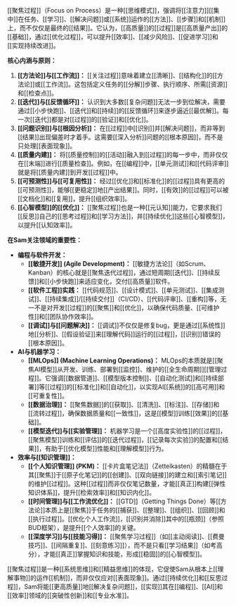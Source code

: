 [[聚焦过程]]（Focus on Process）是一种[[思维模式]]，强调将[[注意力]][[集中]]在任务、[[学习]]、[[解决问题]]或[[系统]]运作的[[方法]]、[[步骤]]和[[机制]]上，而不仅仅是最终的[[结果]]。它认为，[[高质量]]的[[过程]]是[[高质量产出]]的[[基础]]，通过[[优化过程]]，可以提升[[效率]]、[[减少风险]]、[[促进学习]]和[[实现持续改进]]。

**核心内涵与原则：**

1.  **[[方法论]]与[[工作流]]：** [[关注过程]]意味着建立[[清晰]]、[[结构化]]的[[方法论]]或[[工作流]]。这包括定义任务的[[分解]]步骤、执行顺序、所需[[资源]]和[[检查点]]。
2.  **[[迭代]]与[[反馈循环]]：** 认识到大多数[[复杂问题]]无法一步到位解决，需要通过[[小步快跑]]、[[迭代]]和[[持续]]的[[反馈循环]]来逐步逼近[[最优解]]。每一次[[迭代]]都是对[[过程]]的[[验证]]和[[优化]]。
3.  **[[问题识别]]与[[根因分析]]：** 在[[过程]]中[[识别]]并[[解决问题]]，而非等到[[结果]]出现偏差时才着手。这需要[[深入分析]]问题的[[根本原因]]，而不是只处理[[表面现象]]。
4.  **[[质量内建]]：** 将[[质量控制]]的[[活动]]融入到[[过程]]的每一步中，而非仅仅在[[末端]]进行[[质量检查]]。例如，在[[编程]]中，[[单元测试]]和[[代码评审]]就是将[[质量内建]]到开发[[过程]]中。
5.  **[[可预测性]]与[[可复用性]]：** 经过[[优化]]和[[标准化]]的[[过程]]具有更高的[[可预测性]]，能够[[更稳定]]地[[产出结果]]。同时，[[有效]]的[[过程]]可以被[[文档化]]和[[复用]]，提升[[组织效率]]。
6.  **[[心智模型]]的[[优化]]：** [[聚焦过程]]也是一种[[元认知]]能力，它要求我们[[反思]]自己的[[思考过程]]和[[学习方法]]，并[[持续优化]]这些[[心智模型]]，以提升[[认知效率]]。

**在Sam关注领域的重要性：**

*   **编程与软件开发：**
    *   **[[敏捷开发]] (Agile Development)：** [[敏捷方法论]]（如Scrum、Kanban）的核心就是[[聚焦迭代过程]]，通过短周期[[迭代]]、[[持续反馈]]和[[小步快跑]]来适应变化，交付[[高质量]]软件。
    *   **[[软件工程]]实践：** [[代码规范]]、[[设计模式]]、[[单元测试]]、[[集成测试]]、[[持续集成]]/[[持续交付]]（CI/CD）、[[代码评审]]、[[重构]]等，无一不是对开发[[过程]]的[[聚焦]]和[[优化]]，以确保代码质量、[[可维护性]]和[[团队协作效率]]。
    *   **[[调试]]与[[问题解决]]：** [[调试]]不仅仅是修复bug，更是通过[[系统性]]地[[分析]]、[[假设验证]]来[[理解代码]]运行的[[过程]]，[[识别]]错误的[[根本原因]]。
*   **AI与机器学习：**
    *   **[[MLOps]] (Machine Learning Operations)：** MLOps的本质就是[[聚焦AI模型]]从开发、训练、部署到[[监控]]、维护的[[全生命周期]][[管理过程]]。它强调[[数据管道]]、[[模型版本控制]]、[[自动化测试]]和[[持续部署]]等[[过程]]的[[标准化]]和[[自动化]]，以实现AI[[系统]]的[[高可用]]和[[可重复性]]。
    *   **[[数据治理]]：** [[聚焦数据]]的[[获取]]、[[清洗]]、[[标注]]、[[存储]]和[[流转过程]]，确保数据质量和[[一致性]]，这是[[模型]]训练[[效果]]的[[基础]]。
    *   **[[模型迭代]]与[[实验管理]]：** 机器学习是一个[[高度实验性]]的[[过程]]，[[聚焦模型]]训练和[[评估]]的[[迭代过程]]，[[记录每次实验]]的配置和[[结果]]，有助于[[优化模型]]性能和[[理解模型]]行为。
*   **效率与[[知识管理]]：**
    *   **[[个人知识管理]] (PKM)：** [[卡片盒笔记法]]（Zettelkasten）的精髓在于其[[聚焦]]于[[原子化笔记]]的[[创建]]、[[双向链接]]的建立和[[索引笔记]]的维护[[过程]]。这种[[过程]]而非仅仅笔记数量，才能[[真正]]构建[[弹性知识体系]]，提升[[检索效率]]和[[知识内化]]。
    *   **[[时间管理]]与[[工作流优化]]：** [[GTD]]（Getting Things Done）等[[方法论]]本质上是[[聚焦]]于任务的[[捕获]]、[[整理]]、[[组织]]、[[回顾]]和[[执行过程]]。[[优化个人工作流]]，[[识别并消除]]其中的[[瓶颈]]（参照BUD框架），是提升[[个人效率]]的关键。
    *   **[[深度学习]]与[[技能习得]]：** [[聚焦学习过程]]（如[[主动阅读]]、[[费曼技巧]]、[[间隔重复]]、[[刻意练习]]），而不是只看[[学习结果]]（如考高分），才能[[真正]]掌握知识和技能，形成[[稳固]]的[[心智模型]]。

[[聚焦过程]]是一种[[系统思维]]和[[精益思维]]的体现，它促使Sam从根本上[[理解事物]]的运作[[机制]]，而非仅仅应对[[表面现象]]。通过[[持续优化]]和[[反思过程]]，Sam将能[[更高质量]]地[[解决复杂问题]]，[[实现]]其在[[编程]]、[[AI]]和[[效率]]领域的[[突破性创新]]和[[专业水准]]。